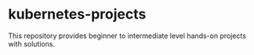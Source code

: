 # kubernetes-projects
This repository provides  beginner to intermediate level hands-on projects with solutions. 
